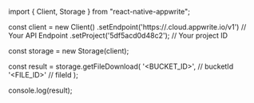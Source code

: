 import { Client, Storage } from "react-native-appwrite";

const client = new Client()
    .setEndpoint('https://<REGION>.cloud.appwrite.io/v1') // Your API Endpoint
    .setProject('5df5acd0d48c2'); // Your project ID

const storage = new Storage(client);

const result = storage.getFileDownload(
    '<BUCKET_ID>', // bucketId
    '<FILE_ID>' // fileId
);

console.log(result);
